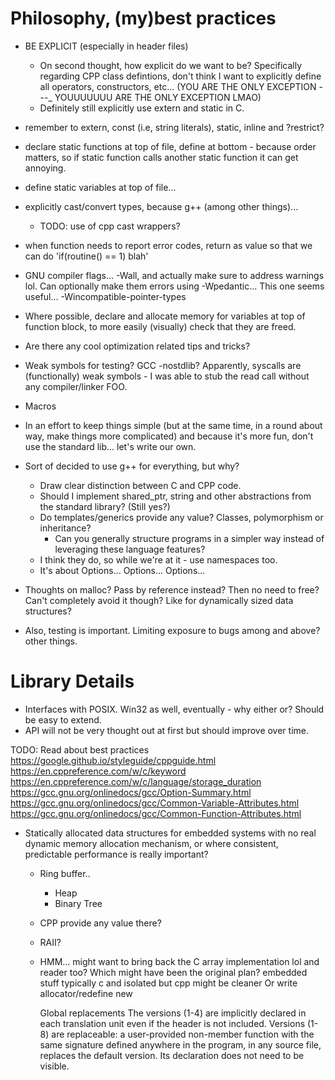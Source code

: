 # Philosophy, (my)best practices
- BE EXPLICIT (especially in header files)
    - On second thought, how explicit do we want to be? Specifically regarding CPP class defintions, don't think I want to explicitly define all operators, constructors, etc... (YOU ARE THE ONLY EXCEPTION ---_ YOUUUUUUU ARE THE ONLY EXCEPTION LMAO)
    - Definitely still explicitly use extern and static in C.  
- remember to extern, const (i.e, string literals), static, inline and ?restrict?
- declare static functions at top of file, define at bottom - because order matters, so if static function calls another static function it can get annoying.
- define static variables at top of file...
- explicitly cast/convert types, because g++ (among other things)...
    - TODO: use of cpp cast wrappers?
- when function needs to report error codes, return as value so that we can do 'if(routine() == 1) blah' 
- GNU compiler flags... -Wall, and actually make sure to address warnings lol. Can optionally make them errors using -Wpedantic... This one seems useful... -Wincompatible-pointer-types
- Where possible, declare and allocate memory for variables at top of function block, to more easily (visually) check that they are freed.

- Are there any cool optimization related tips and tricks?
- Weak symbols for testing? GCC -nostdlib? Apparently, syscalls are (functionally) weak symbols - I was able to stub the read call without any compiler/linker FOO. 
- Macros
- In an effort to keep things simple (but at the same time, in a round about way, make things more complicated) and because it's more fun, don't use the standard lib... let's write our own.

- Sort of decided to use g++ for everything, but why?
    - Draw clear distinction between C and CPP code. 
    - Should I implement shared_ptr, string and other abstractions from the standard library? (Still yes?)
    - Do templates/generics provide any value? Classes, polymorphism or inheritance? 
        - Can you generally structure programs in a simpler way instead of leveraging these language features? 
    - I think they do, so while we're at it - use namespaces too.
    - It's about Options... Options... Options...

- Thoughts on malloc? Pass by reference instead? Then no need to free? Can't completely avoid it though? Like for dynamically sized data structures?
- Also, testing is important. Limiting exposure to bugs among and above? other things.

# Library Details
- Interfaces with POSIX. Win32 as well, eventually - why either or? Should be easy to extend. 
- API will not be very thought out at first but should improve over time.

TODO: Read about best practices
https://google.github.io/styleguide/cppguide.html
https://en.cppreference.com/w/c/keyword
https://en.cppreference.com/w/c/language/storage_duration
https://gcc.gnu.org/onlinedocs/gcc/Option-Summary.html
https://gcc.gnu.org/onlinedocs/gcc/Common-Variable-Attributes.html
https://gcc.gnu.org/onlinedocs/gcc/Common-Function-Attributes.html

- Statically allocated data structures for embedded systems with no real dynamic memory allocation mechanism, or where consistent, predictable performance is really important? 
    - Ring buffer..
        - Heap
        - Binary Tree

    - CPP provide any value there?
    -   RAII?
    - HMM... might want to bring back the C array implementation lol and reader too? 
        Which might have been the original plan? embedded stuff typically c and isolated but cpp might be cleaner
        Or write allocator/redefine new

        Global replacements
        The versions (1-4) are implicitly declared in each translation unit even if the <new> header is not included. Versions (1-8) are replaceable: a user-provided non-member function with the same signature defined anywhere in the program, in any source file, replaces the default version. Its declaration does not need to be visible.